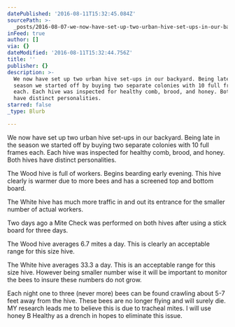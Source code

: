 ```yaml
---
datePublished: '2016-08-11T15:32:45.084Z'
sourcePath: >-
  _posts/2016-08-07-we-now-have-set-up-two-urban-hive-set-ups-in-our-backyard-b.md
inFeed: true
author: []
via: {}
dateModified: '2016-08-11T15:32:44.756Z'
title: ''
publisher: {}
description: >-
  We now have set up two urban hive set-ups in our backyard. Being late in the
  season we started off by buying two separate colonies with 10 full frames
  each. Each hive was inspected for healthy comb, brood, and honey. Both hives
  have distinct personalities.
starred: false
_type: Blurb

---
```

We now have set up two urban hive set-ups in our backyard. Being late in the season we started off by buying two separate colonies with 10 full frames each. Each hive was inspected for healthy comb, brood, and honey. Both hives have distinct personalities.

The Wood hive is full of workers. Begins bearding early evening. This hive clearly is warmer due to more bees and has a screened top and bottom board.

The White hive has much more traffic in and out its entrance for the smaller number of actual workers.

Two days ago a Mite Check was performed on both hives after using a stick board for three days.

The Wood hive averages 6.7 mites a day. This is clearly an acceptable range for this size hive.

The White hive averages 33.3 a day. This is an acceptable range for this size hive. However being smaller number wise it will be important to monitor the bees to insure these numbers do not grow.

Each night one to three (never more) bees can be found crawling about 5-7 feet away from the hive. These bees are no longer flying and will surely die. MY research leads me to believe this is due to tracheal mites. I will use honey B Healthy as a drench in hopes to eliminate this issue.